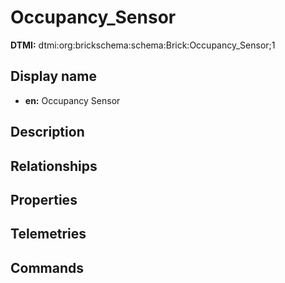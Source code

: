 # Occupancy_Sensor
**DTMI:** dtmi:org:brickschema:schema:Brick:Occupancy_Sensor;1
## Display name
- **en:** Occupancy Sensor
## Description
## Relationships
## Properties
## Telemetries
## Commands
